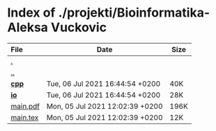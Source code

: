 # Index of ./projekti/Bioinformatika-Aleksa Vuckovic

File | Date | Size
:--- | --- | ---
[.](.) | |
[..](..) | |
[**<span>cpp</span>**](cpp) | Tue, 06 Jul 2021 16:44:54 +0200 | 40K
[**<span>io</span>**](io) | Tue, 06 Jul 2021 16:44:54 +0200 | 28K
[<span>main.pdf</span>](main.pdf) | Mon, 05 Jul 2021 12:02:39 +0200 | 196K
[<span>main.tex</span>](main.tex) | Mon, 05 Jul 2021 12:02:39 +0200 | 12K
